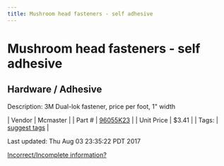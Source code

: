 ```yaml
---
title: Mushroom head fasteners - self adhesive
---
```


# Mushroom head fasteners - self adhesive
## Hardware / Adhesive
Description: 	3M Dual-lok fastener, price per foot, 1" width 

| Vendor | Mcmaster | 
| Part # | [96055K23](https://www.mcmaster.com/#96055K23) | 
| Unit Price | $3.41 | 
| Tags: | [suggest tags](https://docs.google.com/forms/d/e/1FAIpQLSeWyY8v3RgOty-MyWmh9U0iivNYN_molChYyS-0U-o-kOAv_g/viewform) | 

Last updated: Thu Aug 03 23:35:22 PDT 2017

 [Incorrect/Incomplete information?](https://docs.google.com/forms/d/e/1FAIpQLSeWyY8v3RgOty-MyWmh9U0iivNYN_molChYyS-0U-o-kOAv_g/viewform)